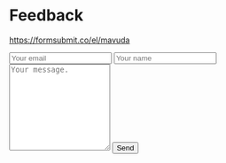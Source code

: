 # Feedback 

https://formsubmit.co/el/mavuda


<form method="POST" action="https://formsubmit.co/el/mavuda" enctype="multipart/form-data">
    <input type="email" name="email" placeholder="Your email">
    <input type="name" name="name" placeholder="Your name">
    <textarea name="message" placeholder="Your message." rows="10"></textarea>
    <input type="hidden" name="_next" value="https://scottish-solitary-waves.github.io/thank-you">
    <button type="submit">Send</button>
</form>
